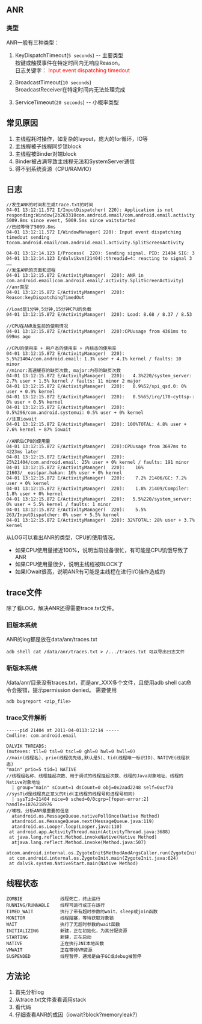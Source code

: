 ## ANR
### 类型
ANR一般有三种类型：
1. KeyDispatchTimeout(`5 seconds`) -- 主要类型  
按键或触摸事件在特定时间内无响应Reason。  
日志关键字： <font color=red> Input event dispatching timedout</font>

2. BroadcastTimeout(`10 seconds`)  
BroadcastReceiver在特定时间内无法处理完成

3. ServiceTimeout(`20 seconds`) -- 小概率类型

## 常见原因
1. 主线程耗时操作，如复杂的layout，庞大的for循环，IO等
2. 主线程被子线程同步锁block
3. 主线程被Binder对端block
4. Binder被占满导致主线程无法和SystemServer通信
5. 得不到系统资源（CPU/RAM/IO）

## 日志
```
//发生ANR的时间和生成trace.txt的时间
04-01 13:12:11.572 I/InputDispatcher( 220): Application is not responding:Window{2b263310com.android.email/com.android.email.activity.SplitScreenActivitypaused=false}.  5009.8ms since event, 5009.5ms since waitstarted
//已经等待了5009.8ms
04-01 13:12:11.572 I/WindowManager( 220): Input event dispatching timedout sending tocom.android.email/com.android.email.activity.SplitScreenActivity

04-01 13:12:14.123 I/Process(  220): Sending signal. PID: 21404 SIG: 3
04-01 13:12:14.123 I/dalvikvm(21404):threadid=4: reacting to signal 3 
……
//发生ANR的页面和进程
04-01 13:12:15.872 E/ActivityManager(  220): ANR in com.android.email(com.android.email/.activity.SplitScreenActivity)
//anr类型
04-01 13:12:15.872 E/ActivityManager(  220): Reason:keyDispatchingTimedOut 

//Load是1分钟,5分钟,15分钟CPU的负载
04-01 13:12:15.872 E/ActivityManager(  220): Load: 8.68 / 8.37 / 8.53

//CPU在ANR发生前的使用情况
04-01 13:12:15.872 E/ActivityManager(  220):CPUusage from 4361ms to 699ms ago 

//CPU的使用率 + 用户态的使用率 + 内核态的使用率
04-01 13:12:15.872 E/ActivityManager(  220):   5.5%21404/com.android.email: 1.3% user + 4.1% kernel / faults: 10 minor
//minor:高速缓存的缺页次数, major:内存的缺页次数
04-01 13:12:15.872 E/ActivityManager(  220):   4.3%220/system_server: 2.7% user + 1.5% kernel / faults: 11 minor 2 major
04-01 13:12:15.872 E/ActivityManager(  220):   0.9%52/spi_qsd.0: 0% user + 0.9% kernel
04-01 13:12:15.872 E/ActivityManager(  220):   0.5%65/irq/170-cyttsp-: 0% user + 0.5% kernel
04-01 13:12:15.872 E/ActivityManager(  220):   0.5%296/com.android.systemui: 0.5% user + 0% kernel
//注意iowait
04-01 13:12:15.872 E/ActivityManager(  220): 100%TOTAL: 4.8% user + 7.6% kernel + 87% iowait

//ANR后CPU的使用量
04-01 13:12:15.872 E/ActivityManager(  220):CPUusage from 3697ms to 4223ms later 
04-01 13:12:15.872 E/ActivityManager(  220):   25%21404/com.android.email: 25% user + 0% kernel / faults: 191 minor
04-01 13:12:15.872 E/ActivityManager(  220):    16% 21603/__eas(par.hakan: 16% user + 0% kernel
04-01 13:12:15.872 E/ActivityManager(  220):    7.2% 21406/GC: 7.2% user + 0% kernel
04-01 13:12:15.872 E/ActivityManager(  220):    1.8% 21409/Compiler: 1.8% user + 0% kernel
04-01 13:12:15.872 E/ActivityManager(  220):   5.5%220/system_server: 0% user + 5.5% kernel / faults: 1 minor
04-01 13:12:15.872 E/ActivityManager(  220):    5.5% 263/InputDispatcher: 0% user + 5.5% kernel
04-01 13:12:15.872 E/ActivityManager(  220): 32%TOTAL: 28% user + 3.7% kernel
```
从LOG可以看出ANR的类型，CPU的使用情况。

* 如果CPU使用量接近100%，说明当前设备很忙，有可能是CPU饥饿导致了ANR
* 如果CPU使用量很少，说明主线程被BLOCK了
* 如果IOwait很高，说明ANR有可能是主线程在进行I/O操作造成的

## trace文件
除了看LOG，解决ANR还得需要trace.txt文件。
### 旧版本系统
ANR的log都是放在data/anr/traces.txt
```
adb shell cat /data/anr/traces.txt > /.../traces.txt 可以导出日志文件
```
### 新版本系统
/data/anr/目录没有traces.txt，而是anr_XXX多个文件，且使用adb shell cat命令会报错，提示permission denied。
需要使用
```
adb bugreport <zip_file>
```

### trace文件解析
```
-----pid 21404 at 2011-04-0113:12:14 -----  
Cmdline: com.android.email

DALVIK THREADS:
(mutexes: tll=0 tsl=0 tscl=0 ghl=0 hwl=0 hwll=0)
//main(线程名)、prio(线程优先级,默认是5)、tid(线程唯一标识ID)、NATIVE(线程状态)
"main" prio=5 tid=1 NATIVE
//线程组名称、线程挂起次数、用于调试的线程挂起次数、线程的Java对象地址、线程的Native对象地址
  | group="main" sCount=1 dsCount=0 obj=0x2aad2248 self=0xcf70
//sysTid是线程真正意义的tid(主线程的线程号和进程号相同)
  | sysTid=21404 nice=0 sched=0/0cgrp=[fopen-error:2] handle=1876218976
//堆栈，分析ANR最重要的信息
  atandroid.os.MessageQueue.nativePollOnce(Native Method)
  atandroid.os.MessageQueue.next(MessageQueue.java:119)
  atandroid.os.Looper.loop(Looper.java:110)
 at android.app.ActivityThread.main(ActivityThread.java:3688)
 at java.lang.reflect.Method.invokeNative(Native Method)
  atjava.lang.reflect.Method.invoke(Method.java:507)
  atcom.android.internal.os.ZygoteInit$MethodAndArgsCaller.run(ZygoteInit.java:866)
 at com.android.internal.os.ZygoteInit.main(ZygoteInit.java:624)
 at dalvik.system.NativeStart.main(Native Method)
```
## 线程状态
```
ZOMBIE              线程死亡，终止运行  
RUNNING/RUNNABLE    线程可运行或正在运行  
TIMED_WAIT          执行了带有超时参数的wait、sleep或join函数  
MONITOR             线程阻塞，等待获取对象锁  
WAIT                执行了无超时参数的wait函数  
INITIALIZING        新建，正在初始化，为其分配资源  
STARTING            新建，正在启动  
NATIVE              正在执行JNI本地函数  
VMWAIT              正在等待VM资源  
SUSPENDED           线程暂停，通常是由于GC或debug被暂停  
```

## 方法论
1. 首先分析log
2. 从trace.txt文件查看调用stack
3. 看代码
4. 仔细查看ANR的成因（iowait?block?memoryleak?）